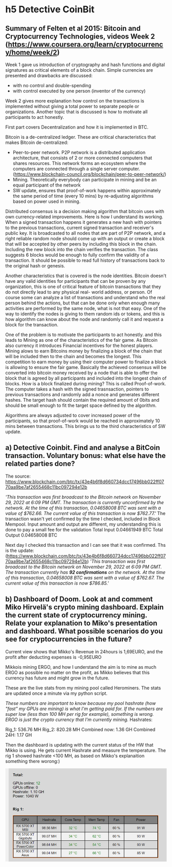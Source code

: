 # h5 Detective CoinBit

## Summary of Felten et al 2015: Bitcoin and Cryptocurrency Technologies, videos Week 2 (https://www.coursera.org/learn/cryptocurrency/home/week/2)

Week 1 gave us introduction of cryptography and hash functions and digital signatures as critical elements of a block chain. Simple currencies are presented and drawbacks are discussed:
- with no control and double-spending 
- with control executed by one person (inventor of the currency) 

Week 2 gives more explanation how control on the transactions is implemented without giving a total power to separate people or organizations. Another topic that is discussed is how to motivate all participants to act honestly.

First part covers Decentralization and how it is implemented in BTC.

Bitcoin is a de-centralized ledger. These are critical characteristics that makes Bitcoin de-centralized:

- Peer-to-peer network. P2P network is a distributed application architecture, that consists of 2 or more connected computers that shares resources. This network forms an ecosystem where the computers are connected through a single server computer. (https://www.blockchain-council.org/blockchain/peer-to-peer-network/)
- Mining. Theoretically everybody can participate in mining and be an equal participant of the network
- SW update, ensures that proof-of-work happens within approximately the same period of time (every 10 mins) by re-adjusting algorithms based on power used in mining.

Distributed consensus is a decision making algorithm that bitcoin uses with own currency-related improvements. 
Here is how I understand its working. When a signed transaction happens it generates a new hash with pointers to the previous transactions, current signed transaction and receiver's public key. It is broadcasted to all nodes that are part of P2P network, and a right reliable random node should come up with an output or create a block that will be accepted by other peers by including this block in the chain. Including the new block into the chain verifies the transaction. The class suggests 6 blocks would be enough to fully confirm the validity of a transaction. It should be possible to read full history of transactions back to the original hash or genesis.

Another characteristics that is covered is the node identities. Bitcoin doesn't have any valid identities for participants that can be proven by any organization, this is one of critical feature of bitcoin transactions that they do not directly lead to any physical real- world address, or person. Of course some can analyze a list of transactions and understand who the real person behind the actions, but that can be done only when enough many activities are performed by the same node, what is not that easy. One of the way to identify the nodes is giving to them random ids or tokens, and this is how algorithm can know about the node and randomly call it and request a block for the transaction.

One of the problem is to motivate the participants to act honestly. and this leads to Mining as one of the characteristics of the fair game.
As Bitcoin also currency it introduces Financial incentives for the honest players.
Mining alows to earn Bitcoins money by finalizing a block of the chain that will be included then to the chain and becomes the longest.
This competition to earn money by using their computer power to finalize a block is allowing to ensure the fair game. Basically the achieved consensus will be converted into bitcoin money received by a node that is able to offer the block that is agreed by all participants and included into the longest chain of blocks.
How is a block finalized during mining? This is called Proof-of-work. The computer takes a hash with the signed trasnsaction, pointers to previous transactions and randomly add a nonce and generates different hashes. The target hash should contain the required amount of 0bits and should be small enough to fit the target space defined by the algorithm.

Algorithms are always adjusted to cover increased power of the participants, so that proof-of-work would be reached in approximately 10 mins between transactions. This brings us to the third characteristics of SW update.

## a) Detective Coinbit. Find and analyse a BitCoin transaction. Voluntary bonus: what else have the related parties done?

The source: https://www.blockchain.com/btc/tx/43e4b6f8d660734dcc17496bb022ff0770aa9be7af2655468c11bc097294e12b

*'This transaction was first broadcast to the Bitcoin network on November 29, 2022 at 6:09 PM GMT.  The transaction is currently unconfirmed by the network.  At the time of this transaction, 0.04658008 BTC was sent with a value of $762.66. The current value of this transaction is now $762.77.'*
The transaction wasn't yet confirmed by the time I checked, included in Block Mempool.
Input amount and output are different, my understanding this is done to pay a small fee for the validation
Total Input 0.04661949 BTC
Total Output 0.04658008 BTC

Next day I checked this transaction and I can see that it was confirmed. Ths is the update: (https://www.blockchain.com/btc/tx/43e4b6f8d660734dcc17496bb022ff0770aa9be7af2655468c11bc097294e12b)
*'This transaction was first broadcast to the Bitcoin network on November 29, 2022 at 6:09 PM GMT.  The transaction currently has **92 confirmations** on the network.  At the time of this transaction, 0.04658008 BTC was sent with a value of $762.67. The current value of this transaction is now $786.85.'*

## b) Dashboard of Doom. Look at and comment Miko Hirvelä's crypto mining dashboard. Explain the current state of cryptocurrency mining. Relate your explanation to Miko's presentation and dashboard. What possible scenarios do you see for cryptocurrencies in the future?

Current view shows that Mikko's Revenue in 24hours is 1,69EURO, and the profit after deducting expenses is -0,95EURO

Mikkois mining ERGO, and how I understand the aim is to mine as much ERGO as possible no matter on the profit, as Mikko believes that this currency has future and might grow in the future.

These are the live stats from my mining pool called Herominers. The stats are updated once a minute via my python script.

*These numbers are important to know because my pool hashrate (how "fast" my GPUs are mining) is what I'm getting paid for. If the numbers are super low (less than 100 MH per rig for example), something is wrong. ERGO is just the crypto currency that I'm currently mining.*
Hashrates:

Rig_1: 536.76 MH
Rig_2: 820.28 MH
Combined now: 1.36 GH
Combined 24H: 1.17 GH

Then the dashboard is updating with the current status of the HW that Mikko is using. He gets current Hashrate and measure the temperature. The rig 1 showed hashrate <100 MH, as based on Mikko's explanaition something there worong:)

![image](Mikko_dashboard.png)

